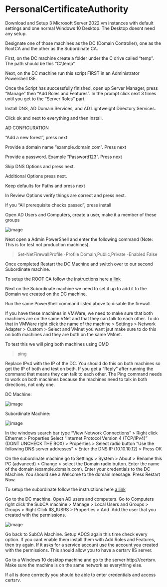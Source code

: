 # PersonalCertificateAuthority

Download and Setup 3 Microsoft Server 2022 vm instances with default settings and one normal Windows 10 Desktop. The Desktop doesnt need any setup.

Designate one of those machines as the DC (Domain Controller), one as the RootCA and the other as the Subordinate CA.

First, on the DC machine create a folder under the C drive called “temp”. The path should be this “C:\temp”

Next, on the DC machine run this script FIRST in an Administrator Powershell ISE.



Once the Script has successfully finished, open up Server Manager, press “Manage” then “Add Roles and Features”. In the prompt click next 3 times until you get to the “Server Roles” part.

Install DNS, AD Domain Services, and AD Lightweight Directory Services.

Click ok and next to everything and then install.

AD CONFIGURATION

“Add a new forest”, press next

Provide a domain name “example.domain.com”. Press next

Provide a password. Example “Password123”. Press next

Skip DNS Options and press next.

Additional Options press next.

Keep defaults for Paths and press next

In Review Options verify things are correct and press next.

If you “All prerequisite checks passed”, press install

Open AD Users and Computers, create a user, make it a member of these groups

![image](https://github.com/Chris-Patrick/PersonalCertificateAuthority/assets/88513662/52abe0f0-ba28-484d-a03d-b49ed08ba311)

Next open a Admin PowerShell and enter the following command (Note: This is for test not production machines).

> Set-NetFirewallProfile -Profile Domain,Public,Private -Enabled False

Once completed Restart the DC Machine and switch over to our second Subordinate machine.

To setup the ROOT CA follow the instructions here
[a link](https://vmlabblog.com/2019/09/setup-server-2019-enterprise-ca-2-5-offline-root-ca/)

Next on the Subordinate machine we need to set it up to add it to the Domain we created on the DC machine.

Run the same PowerShell command listed above to disable the firewall. 

If you have these machines in VMWare, we need to make sure that both machines are on the same VNet and that they can talk to each other. To do that in VMWare right click the name of the machine > Settings > Network Adapter > Custom > Select and VMnet you want jsut make sure to do this on both machines and they are both on the same VMnet. 

To test this we will ping both machines using CMD

> ping <IPv4>

Replace IPv4 with the IP of the DC. You should do this on both machines so get the IP of both and test on both. If you get a “Reply” after running the command that means they can talk to each other. The Ping command needs to work on both machines because the machines need to talk in both directions, not only one.

DC Machine:

![image](https://github.com/Chris-Patrick/PersonalCertificateAuthority/assets/88513662/9180cddd-b575-4825-bd2c-b69a6a981228)


Subordinate Machine:

![image](https://github.com/Chris-Patrick/PersonalCertificateAuthority/assets/88513662/738c8c60-2c92-491e-9a8f-b60ece9fa984)


In the windows search bar type “View Network Connections” > Right click Ethernet > Properties Select “Internet Protocol Version 4 (TCP/IPv4)” (DONT UNCHECK THE BOX) > Properties > Select radio button “Use the following DNS server addresses” > Enter the DNS IP (10.10.10.12) > Press OK

On the subordinate machine go to Settings > System > About > Rename this PC (advanced) > Change > select the Domain radio button. Enter the name of the domain (example.domain.com). Enter your credentials to the DC Machine. You should see a Welcome to the domain message. Press Restart Now.

To setup the subordinate follow the instructions here
[a link](https://vmlabblog.com/2019/09/setup-server-2019-enterprise-ca-3-5-subordinate-ca/)

Go to the DC machine. Open AD users and computers. Go to Computers right click the SubCA machine > Manage > Local Users and Groups > Groups > Right Click IIS_IUSRS > Properties > Add. Add the user that you created with the permissions.

![image](https://github.com/Chris-Patrick/PersonalCertificateAuthority/assets/88513662/573f8355-1be6-4c9a-8c80-519d0c6c3ad9)


Go back to SubCA Machine. Setup ADCS again this time check every option. If you cant enable them install them with Add Roles and Features, then try again. If it asks for a service account use the account you created with the permissions. This should allow you to have a certsrv IIS server. 

Go to a Windows 10 desktop machine and go to the server http://<subordinate-machine-name>/certsrv. Make sure the machine is on the same network as everything else. 

If all is done correctly you should be able to enter credentials and access certsrv.
